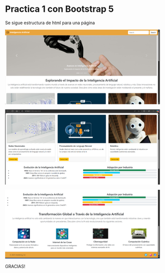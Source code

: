 # Practica 1 con Bootstrap 5

Se sigue estructura de html para una página

![Captura de la interfaz principal](https://raw.githubusercontent.com/AndreaCTS/imagenes/main/Screenshot%202025-01-09%20115952.png)

![Captura de la interfaz principal](https://raw.githubusercontent.com/AndreaCTS/imagenes/main/Screenshot%202025-01-09%20120005.png)

![Captura de la interfaz principal](https://raw.githubusercontent.com/AndreaCTS/imagenes/main/Screenshot%202025-01-09%20120017.png)

GRACIAS!


